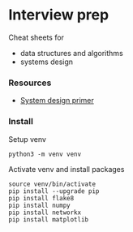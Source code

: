 # Interview prep
Cheat sheets for 
- data structures and algorithms
- systems design
### Resources
- [System design primer](https://github.com/donnemartin/system-design-primer)
### Install
Setup venv
```
python3 -m venv venv
```
Activate venv and install packages
```
source venv/bin/activate
pip install --upgrade pip
pip install flake8
pip install numpy
pip install networkx
pip install matplotlib
